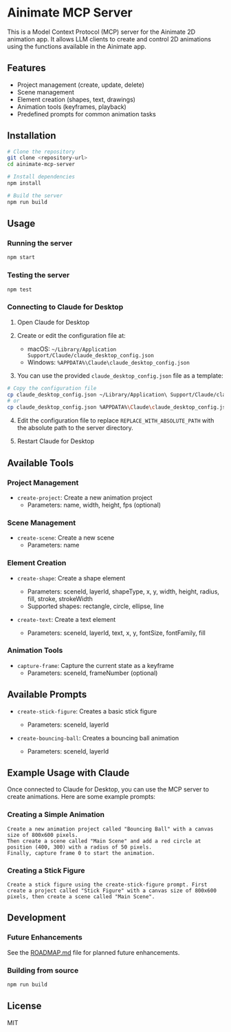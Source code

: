 # Ainimate MCP Server

This is a Model Context Protocol (MCP) server for the Ainimate 2D animation app. It allows LLM clients to create and control 2D animations using the functions available in the Ainimate app.

## Features

- Project management (create, update, delete)
- Scene management
- Element creation (shapes, text, drawings)
- Animation tools (keyframes, playback)
- Predefined prompts for common animation tasks

## Installation

```bash
# Clone the repository
git clone <repository-url>
cd ainimate-mcp-server

# Install dependencies
npm install

# Build the server
npm run build
```

## Usage

### Running the server

```bash
npm start
```

### Testing the server

```bash
npm test
```

### Connecting to Claude for Desktop

1. Open Claude for Desktop
2. Create or edit the configuration file at:
   - macOS: `~/Library/Application Support/Claude/claude_desktop_config.json`
   - Windows: `%APPDATA%\Claude\claude_desktop_config.json`

3. You can use the provided `claude_desktop_config.json` file as a template:

```bash
# Copy the configuration file
cp claude_desktop_config.json ~/Library/Application\ Support/Claude/claude_desktop_config.json  # macOS
# or
cp claude_desktop_config.json %APPDATA%\Claude\claude_desktop_config.json  # Windows
```

4. Edit the configuration file to replace `REPLACE_WITH_ABSOLUTE_PATH` with the absolute path to the server directory.

5. Restart Claude for Desktop

## Available Tools

### Project Management

- `create-project`: Create a new animation project
  - Parameters: name, width, height, fps (optional)

### Scene Management

- `create-scene`: Create a new scene
  - Parameters: name

### Element Creation

- `create-shape`: Create a shape element
  - Parameters: sceneId, layerId, shapeType, x, y, width, height, radius, fill, stroke, strokeWidth
  - Supported shapes: rectangle, circle, ellipse, line

- `create-text`: Create a text element
  - Parameters: sceneId, layerId, text, x, y, fontSize, fontFamily, fill

### Animation Tools

- `capture-frame`: Capture the current state as a keyframe
  - Parameters: sceneId, frameNumber (optional)

## Available Prompts

- `create-stick-figure`: Creates a basic stick figure
  - Parameters: sceneId, layerId

- `create-bouncing-ball`: Creates a bouncing ball animation
  - Parameters: sceneId, layerId

## Example Usage with Claude

Once connected to Claude for Desktop, you can use the MCP server to create animations. Here are some example prompts:

### Creating a Simple Animation

```
Create a new animation project called "Bouncing Ball" with a canvas size of 800x600 pixels.
Then create a scene called "Main Scene" and add a red circle at position (400, 300) with a radius of 50 pixels.
Finally, capture frame 0 to start the animation.
```

### Creating a Stick Figure

```
Create a stick figure using the create-stick-figure prompt. First create a project called "Stick Figure" with a canvas size of 800x600 pixels, then create a scene called "Main Scene".
```

## Development

### Future Enhancements

See the [ROADMAP.md](ROADMAP.md) file for planned future enhancements.

### Building from source

```bash
npm run build
```

## License

MIT 
